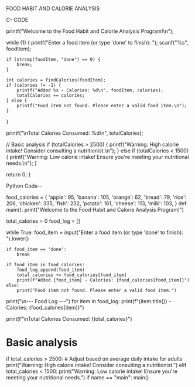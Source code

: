 FOOD HABIT AND CALORIE ANALYSIS

C- CODE

printf("Welcome to the Food Habit and Calorie Analysis Program!\n");

while (1) {
    printf("Enter a food item (or type 'done' to finish): ");
    scanf("%s", foodItem);

    if (strcmp(foodItem, "done") == 0) {
        break;
    }

    int calories = findCalories(foodItem);
    if (calories != -1) {
        printf("Added %s - Calories: %d\n", foodItem, calories);
        totalCalories += calories;
    } else {
        printf("Food item not found. Please enter a valid food item.\n");
    }
}

printf("\nTotal Calories Consumed: %d\n", totalCalories);

// Basic analysis
if (totalCalories > 2500) {
printf("Warning: High calorie intake! Consider consulting a nutritionist.\n");
} else if (totalCalories < 1500) {
    printf("Warning: Low calorie intake! Ensure you're meeting your nutritional needs.\n");
}

return 0;
}


Python Code--

food_calories = { 'apple': 95, 'banana': 105, 'orange': 62, 'bread': 79, 'rice': 206, 'chicken': 335, 'fish': 232, 'potato': 161, 'cheese': 113, 'milk': 103, }
def main(): print("Welcome to the Food Habit and Calorie Analysis Program!")

total_calories = 0
food_log = []

while True:
    food_item = input("Enter a food item (or type 'done' to finish): ").lower()
    
    if food_item == 'done':
        break
    
    if food_item in food_calories:
        food_log.append(food_item)
        total_calories += food_calories[food_item]
        print(f"Added {food_item} - Calories: {food_calories[food_item]}")
    else:
        print("Food item not found. Please enter a valid food item.")

print("\n--- Food Log ---")
for item in food_log:
    print(f"{item.title()} - Calories: {food_calories[item]}")

print(f"\nTotal Calories Consumed: {total_calories}")

# Basic analysis
if total_calories > 2500:  # Adjust based on average daily intake for adults
    print("Warning: High calorie intake! Consider consulting a nutritionist.")
elif total_calories < 1500:
    print("Warning: Low calorie intake! Ensure you're meeting your nutritional needs.")
    if name == "main": main()






